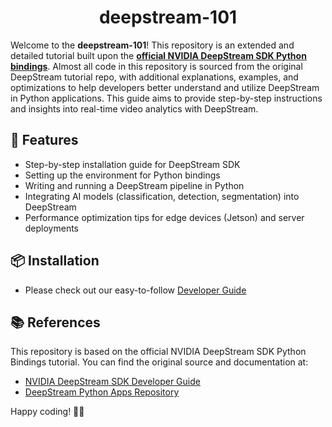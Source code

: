 <div align="center">

# deepstream-101

</div>

Welcome to the **deepstream-101**! This repository is an extended and detailed tutorial built upon the [**official NVIDIA DeepStream SDK Python bindings**](https://github.com/NVIDIA-AI-IOT/deepstream_python_apps). Almost all code in this repository is sourced from the original DeepStream tutorial repo, with additional explanations, examples, and optimizations to help developers better understand and utilize DeepStream in Python applications. This guide aims to provide step-by-step instructions and insights into real-time video analytics with DeepStream.

## 🚀 Features

- Step-by-step installation guide for DeepStream SDK
- Setting up the environment for Python bindings
- Writing and running a DeepStream pipeline in Python
- Integrating AI models (classification, detection, segmentation) into DeepStream
- Performance optimization tips for edge devices (Jetson) and server deployments

## 📦 Installation

- Please check out our easy-to-follow [Developer Guide](https://quangdungluong.github.io/deepstream-101/)

## 📚 References

This repository is based on the official NVIDIA DeepStream SDK Python Bindings tutorial. You can find the original source and documentation at:

- [NVIDIA DeepStream SDK Developer Guide](https://docs.nvidia.com/metropolis/deepstream/dev-guide/)
- [DeepStream Python Apps Repository](https://github.com/NVIDIA-AI-IOT/deepstream_python_apps/)

Happy coding! 🎥🚀
